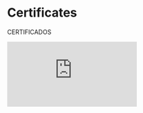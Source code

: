 # Certificates
CERTIFICADOS


![alt text](https://raw.githubusercontent.com/StefanyRepetcki/Certificates/f2593658bcb4e95938c16e6e98dc9fe83339ab07/CERTIFICADO%20INGLES.pdf)
